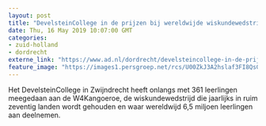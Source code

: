 ```yaml
---
layout: post
title: "DevelsteinCollege in de prijzen bij wereldwijde wiskundewedstrijd"
date: Thu, 16 May 2019 10:07:00 GMT
categories: 
- zuid-holland 
- dordrecht 
externe_link: "https://www.ad.nl/dordrecht/develsteincollege-in-de-prijzen-bij-wereldwijde-wiskundewedstrijd~ac77de0c/"
feature_image: "https://images1.persgroep.net/rcs/U00ZkJ3A2hslaf3FI8QsGF51Wik/diocontent/148506115/_fitwidth/400/?appId=21791a8992982cd8da851550a453bd7f&quality=0.7"
---
```


Het DevelsteinCollege in Zwijndrecht heeft onlangs met 361 leerlingen meegedaan aan de W4Kangoeroe, de wiskundewedstrijd die jaarlijks in ruim zeventig landen wordt gehouden en waar wereldwijd 6,5 miljoen leerlingen aan deelnemen.
